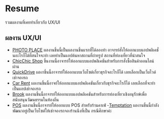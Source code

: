 # Resume
รวมผลงานที่เคยทำเกี่ยวกับ UX/UI
## ผลงาน UX/UI
- [PHOTO PLACE](https://www.figma.com/proto/7Uo0R028sWsHF6nn9XEg79/PHOTO-PLACE?node-id=2334-1033&p=f&t=NubnUaHx8FMKJk4k-1&scaling=scale-down&content-scaling=fixed&page-id=0:1&starting-point-node-id=2311:2) 
ผลงานชิ้นนี้เป็นผลงานชิ้นแรกที่ได้ลองทำ อาจารย์สั่งให้ออกแบบแอปพลิเคชั่นอะไรก็ได้ที่สนใจจะทำ เลยทำเป็นแอปค้นหาสถานที่ถ่ายรูป สถานที่ท่องเที่ยวที่น่าสนใจ
- [ChicChic Shop](https://www.figma.com/proto/EZpZOunytnR143cuaNkWLj/ChicChic-Shop?node-id=1-2&p=f&t=gpMwSPK2uWhsVKOb-1&scaling=scale-down&content-scaling=fixed&page-id=0:1&starting-point-node-id=1:2) 
ชิ้นงานนี้อาจารย์ให้ออกแบบแอปพลิเคชันสำหรับการสั่งซื้อสินค้าออนไลน์ผ่าน
- [QuickDrive](https://www.figma.com/proto/VubSN37DGypLRwK49v57Yc/UX/UI-SE?node-id=24-5&p=f&t=KGn0cmnys40BiWLR-1&scaling=scale-down&content-scaling=fixed&page-id=1:2&starting-point-node-id=24:5) 
ผลงาชิ้นนี้อาจารย์ให้ออกแบบเว็บไซต์เกี่ยวธุรกิจอะไรก็ได้ เลยเลือกเป็นเว็บไวต์เช่าจองรถ
- [Car Rent](https://www.figma.com/proto/RLqbd3InXYE6s6Y7P2INGS/Car-Rent?node-id=35-28&p=f&t=lBbwMK2dkN70zYkE-1&scaling=scale-down&content-scaling=fixed&page-id=0:1&starting-point-node-id=293:2598) 
ผลงานชิ้นนี้อาจย์ให้ออกแบบแอปพลิเคชันเกี่ยวกับธุรกิจอะไรก็ได้ เลยเลือกที่จะทำเป็นแอปเช่าจองรถ
- [Brook](https://www.figma.com/proto/9sAZMrK2Tew6u9r1uBDdUz/Final-exam?node-id=7-3&p=f&t=FlS2qFMmIl1EoTXa-1&scaling=scale-down&content-scaling=fixed&page-id=0:1&starting-point-node-id=7:46&show-proto-sidebar=1) 
ผลงานชิ้นนี้อาจารย์ให้ออกแบบแอปพลิเคชันสำหรับการท่องเที่ยวเชิงอนุรักษ์เพื่อสนับสนุนวัฒนธรรมในท้องถิ่น
- [POS](https://www.figma.com/proto/WQUGZWT2BHUlc0SCCxj7XU/POS?node-id=106-627&p=f&t=dBr9IHIVFxsqKrIG-1&scaling=scale-down&content-scaling=fixed&page-id=0:1&starting-point-node-id=106:627)
ผลงานชิ้นนี้อาจารย์ให้ออกแบบ POS สำหรับร้านคาเฟ่
-[Temptation](https://www.figma.com/proto/VubSN37DGypLRwK49v57Yc/Temptation?node-id=247-2&p=f&t=hSzTedlSX31PUutR-1&scaling=scale-down&content-scaling=fixed&page-id=1%3A2&starting-point-node-id=247%3A2)
ผลงานชิ้นนี้กำลังพัฒนาอยู่เป็นเว็บไซต์ให้เช่าจองรถจองร้านนึงที่เป็น กรณีศึกษาค่ะ
